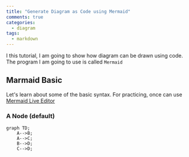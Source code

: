 ```yaml
---
title: "Generate Diagram as Code using Mermaid"
comments: true
categories:
  - diagram
tags:
  - markdown
---
```


I this tutorial, I am going to show how diagram can be drawn using code. The program I am going to use is called `Mermaid`

## Marmaid Basic 
Let's learn about some of the basic syntax. For practicing, once can use [Mermaid Live Editor](https://mermaid-js.github.io/mermaid-live-editor)

### A Node (default)

```mermaid
graph TD;
    A-->B;
    A-->C;
    B-->D;
    C-->D;
```

